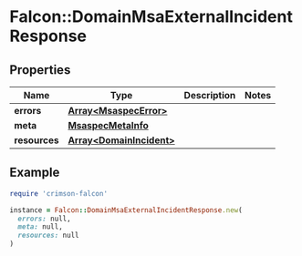 # Falcon::DomainMsaExternalIncidentResponse

## Properties

| Name | Type | Description | Notes |
| ---- | ---- | ----------- | ----- |
| **errors** | [**Array&lt;MsaspecError&gt;**](MsaspecError.md) |  |  |
| **meta** | [**MsaspecMetaInfo**](MsaspecMetaInfo.md) |  |  |
| **resources** | [**Array&lt;DomainIncident&gt;**](DomainIncident.md) |  |  |

## Example

```ruby
require 'crimson-falcon'

instance = Falcon::DomainMsaExternalIncidentResponse.new(
  errors: null,
  meta: null,
  resources: null
)
```

